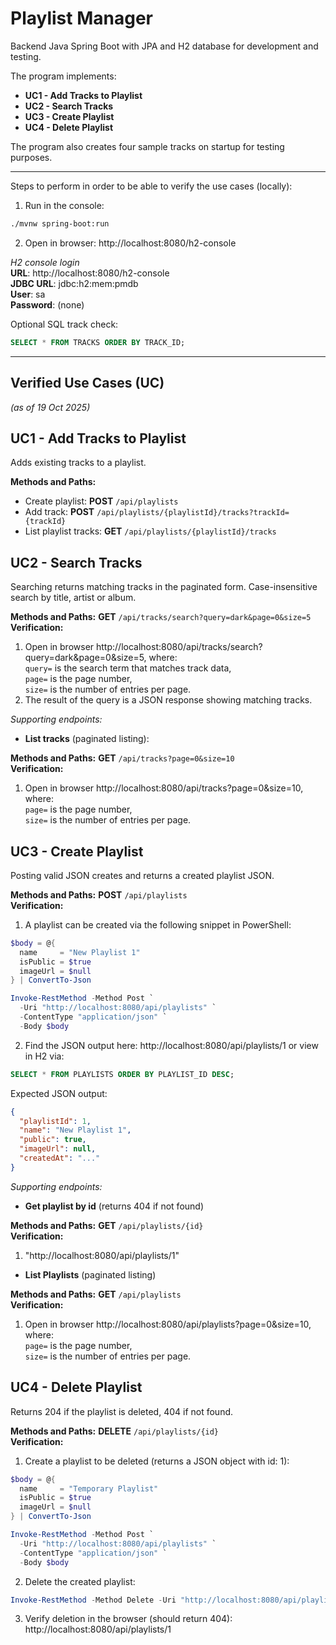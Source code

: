 # Playlist Manager

Backend Java Spring Boot with JPA and H2 database for development and testing.

The program implements:
- **UC1 - Add Tracks to Playlist**
- **UC2 - Search Tracks**
- **UC3 - Create Playlist**
- **UC4 - Delete Playlist**

The program also creates four sample tracks on startup for testing purposes.

---

Steps to perform in order to be able to verify the use cases (locally):
1) Run in the console:
```bash
./mvnw spring-boot:run
```
2) Open in browser: http://localhost:8080/h2-console

*H2 console login*  
**URL**: http://localhost:8080/h2-console  
**JDBC URL**: jdbc:h2:mem:pmdb  
**User**: sa  
**Password**: (none)  

Optional SQL track check:
```sql
SELECT * FROM TRACKS ORDER BY TRACK_ID;
```

---

## **Verified Use Cases (UC)**
*(as of 19 Oct 2025)*


## **UC1 - Add Tracks to Playlist**

Adds existing tracks to a playlist.

**Methods and Paths:**
- Create playlist: **POST** `/api/playlists`
- Add track: **POST** `/api/playlists/{playlistId}/tracks?trackId={trackId}`
- List playlist tracks: **GET** `/api/playlists/{playlistId}/tracks`



## **UC2 - Search Tracks**

Searching returns matching tracks in the paginated form. Case-insensitive search by title, artist or album.

**Methods and Paths:** **GET** `/api/tracks/search?query=dark&page=0&size=5`  
**Verification:**
1) Open in browser http://localhost:8080/api/tracks/search?query=dark&page=0&size=5, where:  
`query=` is the search term that matches track data,  
`page=` is the page number,  
`size=` is the number of entries per page.  
2) The result of the query is a JSON response showing matching tracks.


*Supporting endpoints:*

- **List tracks** (paginated listing):

**Methods and Paths:** **GET** `/api/tracks?page=0&size=10`  
**Verification:**
1) Open in browser http://localhost:8080/api/tracks?page=0&size=10, where:  
`page=` is the page number,  
`size=` is the number of entries per page.  



## **UC3 - Create Playlist**

Posting valid JSON creates and returns a created playlist JSON.

**Methods and Paths:** **POST** `/api/playlists`  
**Verification:**

1) A playlist can be created via the following snippet in PowerShell:
```powershell
$body = @{
  name     = "New Playlist 1"
  isPublic = $true
  imageUrl = $null
} | ConvertTo-Json

Invoke-RestMethod -Method Post `
  -Uri "http://localhost:8080/api/playlists" `
  -ContentType "application/json" `
  -Body $body
```

2) Find the JSON output here: http://localhost:8080/api/playlists/1 or view in H2 via:
```sql
SELECT * FROM PLAYLISTS ORDER BY PLAYLIST_ID DESC;
```
Expected JSON output:
```json
{
  "playlistId": 1,
  "name": "New Playlist 1",
  "public": true,
  "imageUrl": null,
  "createdAt": "..."
}
```


*Supporting endpoints:*

- **Get playlist by id** (returns 404 if not found)

**Methods and Paths:** **GET** `/api/playlists/{id}`  
**Verification:**
1) "http://localhost:8080/api/playlists/1"

- **List Playlists** (paginated listing)

**Methods and Paths:** **GET** `/api/playlists`  
**Verification:**
1) Open in browser http://localhost:8080/api/playlists?page=0&size=10, where:  
`page=` is the page number,  
`size=` is the number of entries per page.  



## **UC4 - Delete Playlist**

Returns 204 if the playlist is deleted, 404 if not found.

**Methods and Paths:** **DELETE** `/api/playlists/{id}`  
**Verification:**
1) Create a playlist to be deleted (returns a JSON object with id: 1):

```powershell
$body = @{
  name     = "Temporary Playlist"
  isPublic = $true
  imageUrl = $null
} | ConvertTo-Json

Invoke-RestMethod -Method Post `
  -Uri "http://localhost:8080/api/playlists" `
  -ContentType "application/json" `
  -Body $body
```
2) Delete the created playlist:
```powershell
Invoke-RestMethod -Method Delete -Uri "http://localhost:8080/api/playlists/1"
```
3) Verify deletion in the browser (should return 404): http://localhost:8080/api/playlists/1